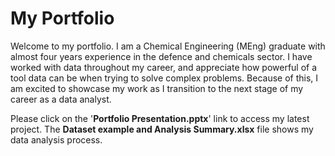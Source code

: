 # My Portfolio
Welcome to my portfolio.
I am a Chemical Engineering (MEng) graduate with almost four years experience in the defence and chemicals sector. I have worked with data throughout my career, and appreciate how powerful of a tool data can be when trying to solve complex problems. Because of this, I am excited to showcase my work as I transition to the next stage of my career as a data analyst.

Please click on the '**Portfolio Presentation.pptx**' link to access my latest project.
The **Dataset example and Analysis Summary.xlsx** file shows my data analysis process.
